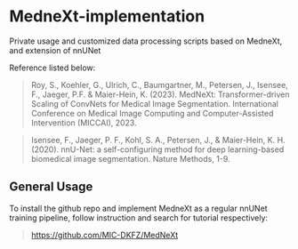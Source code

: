 # MedneXt-implementation
Private usage and customized data processing scripts based on MedneXt, and extension of nnUNet

Reference listed below:

> Roy, S., Koehler, G., Ulrich, C., Baumgartner, M., Petersen, J., Isensee, F., Jaeger, P.F. & Maier-Hein, K. (2023).
MedNeXt: Transformer-driven Scaling of ConvNets for Medical Image Segmentation. 
International Conference on Medical Image Computing and Computer-Assisted Intervention (MICCAI), 2023.

> Isensee, F., Jaeger, P. F., Kohl, S. A., Petersen, J., & Maier-Hein, K. H. (2020). 
nnU-Net: a self-configuring method for deep learning-based biomedical image segmentation. Nature Methods, 1-9.

## General Usage
To install the github repo and implement MedneXt as a regular nnUNet training pipeline, follow instruction and search for tutorial respectively:

> https://github.com/MIC-DKFZ/MedNeXt



